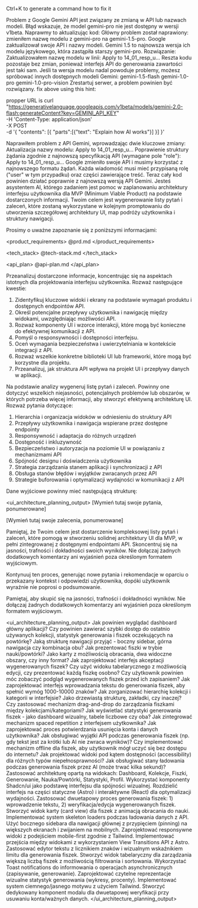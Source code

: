 
Ctrl+K to generate a command
how to fix it

Problem z Google Gemini API jest związany ze zmianą w API lub nazwach modeli. Błąd wskazuje, że model gemini-pro nie jest dostępny w wersji v1beta. Naprawmy to aktualizując kod:
Główny problem został naprawiony: zmieniłem nazwę modelu z gemini-pro na gemini-1.5-pro.
Google zaktualizował swoje API i nazwy modeli. Gemini 1.5 to najnowsza wersja ich modelu językowego, która zastąpiła starszy gemini-pro.
Rozwiązanie:
Zaktualizowałem nazwę modelu w linii:
Apply to 14_01_resp_u...
Reszta kodu pozostaje bez zmian, ponieważ interfejs API do generowania zawartości jest taki sam.
Jeśli ta wersja modelu nadal powoduje problemy, możesz spróbować innych dostępnych modeli Gemini:
gemini-1.5-flash
gemini-1.0-pro
gemini-1.0-pro-vision
Zrestartuj serwer, a problem powinien być rozwiązany.
fix above using this hint:

propper URL is curl "https://generativelanguage.googleapis.com/v1beta/models/gemini-2.0-flash:generateContent?key=GEMINI_API_KEY" \
-H 'Content-Type: application/json' \
-X POST \
-d '{
  "contents": [{
    "parts":[{"text": "Explain how AI works"}]
    }]
   }'


Naprawiłem problem z API Gemini, wprowadzając dwie kluczowe zmiany:
Aktualizacja nazwy modelu:
Apply to 14_01_resp_u...
Poprawienie struktury żądania zgodnie z najnowszą specyfikacją API (wymagane pole "role"):
Apply to 14_01_resp_u...
Google zmieniło swoje API i musimy korzystać z najnowszego formatu żądań. Każda wiadomość musi mieć przypisaną rolę ("user" w tym przypadku) oraz części zawierające treść.
Teraz cały kod powinien działać poprawnie z najnowszą wersją API Gemini.
Jesteś asystentem AI, którego zadaniem jest pomoc w zaplanowaniu architektury interfejsu użytkownika dla MVP (Minimum Viable Product) na podstawie dostarczonych informacji. Twoim celem jest wygenerowanie listy pytań i zaleceń, które zostaną wykorzystane w kolejnym promptowaniu do utworzenia szczegółowej architektury UI, map podróży użytkownika i struktury nawigacji.

Prosimy o uważne zapoznanie się z poniższymi informacjami:

<product_requirements>
@prd.md
</product_requirements>

<tech_stack>
@tech-stack.md
</tech_stack>

<api_plan>
@api-plan.md
</api_plan>

Przeanalizuj dostarczone informacje, koncentrując się na aspektach istotnych dla projektowania interfejsu użytkownika. Rozważ następujące kwestie:

1. Zidentyfikuj kluczowe widoki i ekrany na podstawie wymagań produktu i dostępnych endpointów API.
2. Określ potencjalne przepływy użytkownika i nawigację między widokami, uwzględniając możliwości API.
3. Rozważ komponenty UI i wzorce interakcji, które mogą być konieczne do efektywnej komunikacji z API.
4. Pomyśl o responsywności i dostępności interfejsu.
5. Oceń wymagania bezpieczeństwa i uwierzytelniania w kontekście integracji z API.
6. Rozważ wszelkie konkretne biblioteki UI lub frameworki, które mogą być korzystne dla projektu.
7. Przeanalizuj, jak struktura API wpływa na projekt UI i przepływy danych w aplikacji.

Na podstawie analizy wygeneruj listę pytań i zaleceń. Powinny one dotyczyć wszelkich niejasności, potencjalnych problemów lub obszarów, w których potrzeba więcej informacji, aby stworzyć efektywną architekturę UI. Rozważ pytania dotyczące:

1. Hierarchia i organizacja widoków w odniesieniu do struktury API
2. Przepływy użytkownika i nawigacja wspierane przez dostępne endpointy
3. Responsywność i adaptacja do różnych urządzeń
4. Dostępność i inkluzywność
5. Bezpieczeństwo i autoryzacja na poziomie UI w powiązaniu z mechanizmami API
6. Spójność designu i doświadczenia użytkownika
7. Strategia zarządzania stanem aplikacji i synchronizacji z API
8. Obsługa stanów błędów i wyjątków zwracanych przez API
9. Strategie buforowania i optymalizacji wydajności w komunikacji z API

Dane wyjściowe powinny mieć następującą strukturę:

<ui_architecture_planning_output>
<pytania>
[Wymień tutaj swoje pytania, ponumerowane]
</pytania>

<rekomendacje>
[Wymień tutaj swoje zalecenia, ponumerowane]
</rekomendacje>
</ui_architecture_planning_output>

Pamiętaj, że Twoim celem jest dostarczenie kompleksowej listy pytań i zaleceń, które pomogą w stworzeniu solidnej architektury UI dla MVP, w pełni zintegrowanej z dostępnymi endpointami API. Skoncentruj się na jasności, trafności i dokładności swoich wyników. Nie dołączaj żadnych dodatkowych komentarzy ani wyjaśnień poza określonym formatem wyjściowym.

Kontynuuj ten proces, generując nowe pytania i rekomendacje w oparciu o przekazany kontekst i odpowiedzi użytkownika, dopóki użytkownik wyraźnie nie poprosi o podsumowanie.

Pamiętaj, aby skupić się na jasności, trafności i dokładności wyników. Nie dołączaj żadnych dodatkowych komentarzy ani wyjaśnień poza określonym formatem wyjściowym.

<ui_architecture_planning_output>
<pytania>
Jak powinien wyglądać dashboard główny aplikacji? Czy powinien zawierać szybki dostęp do ostatnio używanych kolekcji, statystyk generowania i fiszek oczekujących na powtórkę?
Jaką strukturę nawigacji przyjąć - boczny sidebar, górna nawigacja czy kombinacja obu?
Jak prezentować fiszki w trybie nauki/powtórki? Jako karty z możliwością obracania, dwa widoczne obszary, czy inny format?
Jak zaprojektować interfejs akceptacji wygenerowanych fiszek? Czy użyć widoku tabelarycznego z możliwością edycji, czy prezentować każdą fiszkę osobno?
Czy użytkownik powinien móc zobaczyć podgląd wygenerowanych fiszek przed ich zapisaniem?
Jak zaprojektować interfejs wprowadzania tekstu do generowania fiszek, aby spełnić wymóg 1000-10000 znaków?
Jak zorganizować hierarchię kolekcji i kategorii w interfejsie? Jako drzewiastą strukturę, zakładki, czy inaczej?
Czy zastosować mechanizm drag-and-drop do zarządzania fiszkami między kolekcjami/kategoriami?
Jak wyświetlać statystyki generowania fiszek - jako dashboard wizualny, tabele liczbowe czy oba?
Jak zintegrować mechanizm spaced repetition z interfejsem użytkownika?
Jak zaprojektować proces potwierdzania usunięcia konta i danych użytkownika?
Jak obsługiwać wyjątki API podczas generowania fiszek (np. gdy tekst jest za krótki lub AI nie zwraca wyników)?
Czy implementować mechanizm offline dla fiszek, aby użytkownik mógł uczyć się bez dostępu do internetu?
Jak projektować widoki pod kątem dostępności (accessibility) dla różnych typów niepełnosprawności?
Jak obsługiwać stany ładowania podczas generowania fiszek przez AI (może trwać kilka sekund)?
</pytania>
<rekomendacje>
Zastosować architekturę opartą na widokach: Dashboard, Kolekcje, Fiszki, Generowanie, Nauka/Powtórki, Statystyki, Profil.
Wykorzystać komponenty Shadcn/ui jako podstawę interfejsu dla spójności wizualnej.
Rozdzielić interfejs na części statyczne (Astro) i interaktywne (React) dla optymalizacji wydajności.
Zastosować dwuetapowy proces generowania fiszek: 1) wprowadzenie tekstu, 2) weryfikacja/edycja wygenerowanych fiszek.
Stworzyć widok karty (card view) dla fiszek z animacją obracania do nauki.
Implementować system skeleton loaders podczas ładowania danych z API.
Użyć bocznego sidebara dla nawigacji głównej z przypięciem (pinning) na większych ekranach i zwijaniem na mobilnych.
Zaprojektować responsywne widoki z podejściem mobile-first zgodnie z Tailwind.
Implementować przejścia między widokami z wykorzystaniem View Transitions API z Astro.
Zastosować edytor tekstu z licznikiem znaków i wizualnym wskaźnikiem limitu dla generowania fiszek.
Stworzyć widok tabelaryczny dla zarządzania większą liczbą fiszek z możliwością filtrowania i sortowania.
Wykorzystać Toast notifications do informowania o operacjach asynchronicznych (zapisywanie, generowanie).
Zaprojektować czytelne reprezentacje wizualne statystyk generowania (wykresy, procenty).
Implementować system ciemnego/jasnego motywu z użyciem Tailwind.
Stworzyć dedykowany komponent modalu dla dwuetapowej weryfikacji przy usuwaniu konta/ważnych danych.
</rekomendacje>
</ui_architecture_planning_output>
